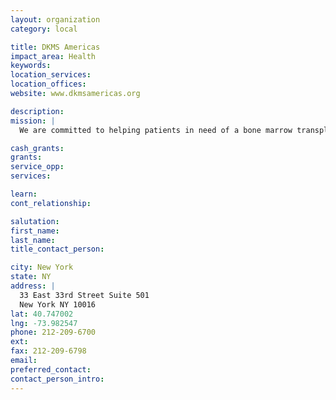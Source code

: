 ```yaml
---
layout: organization
category: local

title: DKMS Americas
impact_area: Health
keywords: 
location_services: 
location_offices: 
website: www.dkmsamericas.org

description: 
mission: |
  We are committed to helping patients in need of a bone marrow transplant by providing the best donor match possible.

cash_grants: 
grants: 
service_opp: 
services: 

learn: 
cont_relationship: 

salutation: 
first_name: 
last_name: 
title_contact_person: 

city: New York
state: NY
address: |
  33 East 33rd Street Suite 501  
  New York NY 10016
lat: 40.747002
lng: -73.982547
phone: 212-209-6700
ext: 
fax: 212-209-6798
email: 
preferred_contact: 
contact_person_intro: 
---
```

